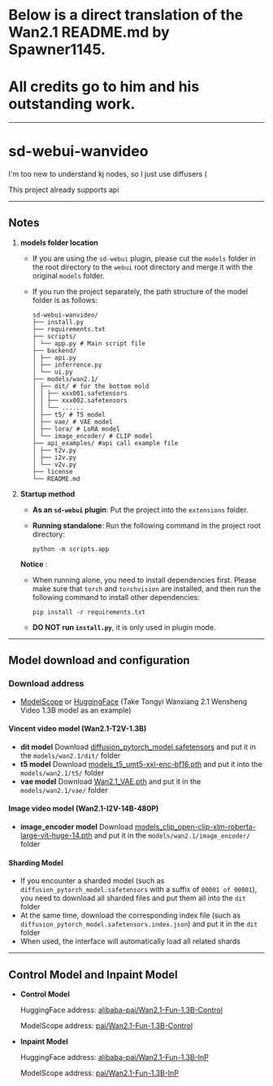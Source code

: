# Below is a direct translation of the Wan2.1 README.md by Spawner1145. 
#           All credits go to him and his outstanding work.

-----------------------------------------------------------

# sd-webui-wanvideo

I'm too new to understand kj nodes, so I just use diffusers (

This project already supports api

---

## Notes

1. **models folder location**

   * If you are using the `sd-webui` plugin, please cut the `models` folder in the root directory to the `webui` root directory and merge it with the original `models` folder.
   * If you run the project separately, the path structure of the model folder is as follows:

     ```
     sd-webui-wanvideo/
     ├── install.py
     ├── requirements.txt
     ├── scripts/
     │ └── app.py # Main script file
     ├── backend/
     │ ├── api.py
     │ ├── inferrence.py
     │ └── ui.py
     ├── models/wan2.1/
     │ ├── dit/ # for the bottom mold
     │ │ ├── xxx001.safetensors
     │ │ ├── xxx002.safetensors
     │ │ └── ......
     │ ├── t5/ # T5 model
     │ ├── vae/ # VAE model
     │ ├── lora/ # LoRA model
     │ └── image_encoder/ # CLIP model
     ├── api_examples/ #api call example file
     │ ├── t2v.py
     │ ├── i2v.py
     │ └── v2v.py
     ├── license
     └── README.md
     ```
2. **Startup method**

   * **As an `sd-webui` plugin**: Put the project into the `extensions` folder.
   * **Running standalone**:
     Run the following command in the project root directory:

     ```
     python -m scripts.app
     ```

   **Notice** :

   * When running alone, you need to install dependencies first. Please make sure that `torch` and `torchvision` are installed, and then run the following command to install other dependencies:

     ```
     pip install -r requirements.txt
     ```
   * **DO NOT run `install.py`**, it is only used in plugin mode.

---

## Model download and configuration

### Download address

* [ModelScope](https://www.modelscope.cn/) or [HuggingFace](https://huggingface.co/)
  (Take Tongyi Wanxiang 2.1 Wensheng Video 1.3B model as an example)

#### Vincent video model (Wan2.1-T2V-1.3B)

* **dit model**
  Download [diffusion_pytorch_model.safetensors](https://www.modelscope.cn/models/Wan-AI/Wan2.1-T2V-1.3B/file/view/master?fileName=diffusion_pytorch_model.safetensors&status=2) and put it in the `models/wan2.1/dit/` folder
* **t5 model**
  Download [models_t5_umt5-xxl-enc-bf16.pth](https://www.modelscope.cn/models/Wan-AI/Wan2.1-T2V-1.3B/file/view/master?fileName=models_t5_umt5-xxl-enc-bf16.pth&status=2) and put it into the `models/wan2.1/t5/` folder
* **vae model**
  Download [Wan2.1_VAE.pth](https://www.modelscope.cn/models/Wan-AI/Wan2.1-T2V-1.3B/file/view/master?fileName=Wan2.1_VAE.pth&status=2) and put it in the `models/wan2.1/vae/` folder

#### Image video model (Wan2.1-I2V-14B-480P)

* **image_encoder model**
  Download [models_clip_open-clip-xlm-roberta-large-vit-huge-14.pth](https://www.modelscope.cn/models/Wan-AI/Wan2.1-I2V-14B-480P/file/view/master?fileName=models_clip_open-clip-xlm-roberta-large-vit-huge-14.pth&status=2) and put it in the `models/wan2.1/image_encoder/` folder

#### Sharding Model

* If you encounter a sharded model (such as `diffusion_pytorch_model.safetensors` with a suffix of `00001 of 00001`), you need to download all sharded files and put them all into the `dit` folder
* At the same time, download the corresponding index file (such as `diffusion_pytorch_model.safetensors.index.json`) and put it in the `dit` folder
* When used, the interface will automatically load all related shards

---

## Control Model and Inpaint Model

* **Control Model**

  HuggingFace address: [alibaba-pai/Wan2.1-Fun-1.3B-Control](https://huggingface.co/alibaba-pai/Wan2.1-Fun-1.3B-Control)

  ModelScope address: [pai/Wan2.1-Fun-1.3B-Control](https://www.modelscope.cn/models/pai/Wan2.1-Fun-1.3B-Control)
* **Inpaint Model**

  HuggingFace address: [alibaba-pai/Wan2.1-Fun-1.3B-InP](https://huggingface.co/alibaba-pai/Wan2.1-Fun-1.3B-InP)

  ModelScope address: [pai/Wan2.1-Fun-1.3B-InP](https://www.modelscope.cn/models/pai/Wan2.1-Fun-1.3B-InP)
